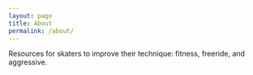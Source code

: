 ```yaml
---
layout: page
title: About
permalink: /about/
---
```


Resources for skaters to improve their technique: fitness, freeride, and aggressive.
